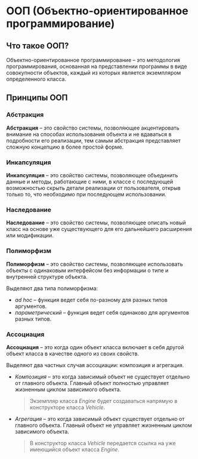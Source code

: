 # ООП (Объектно-ориентированное программирование)

## Что такое ООП?
Объектно-ориентированное программирование – это методология программирования, основанная на представлении программы в виде совокупности объектов, каждый из которых является экземпляром определенного класса.

## Принципы ООП

### Абстракция
**Абстракция** – это свойство системы, позволяющее акцентировать внимание на способах использования объекта и не вдаваться в подробности его реализации, тем самым абстракция представляет сложную концепцию в более простой форме.

### Инкапсуляция
**Инкапсуляция** – это свойство системы, позволяющее объединить данные и методы, работающие с ними, в классе с последующей возможностью скрыть детали реализации от пользователя, открыв только то, что необходимо при последующем использовании.

### Наследование
**Наследование** – это свойство системы, позволяющее описать новый класс на основе уже существующего для его дальнейшего расширения или модификации.

### Полиморфизм
**Полиморфизм** – это свойство системы, позволяющее использовать объекты с одинаковым интерфейсом без информации о типе и внутренней структуре объекта.

Выделяют два типа полиморфизма:
- _ad hoc_ – функция ведет себя по-разному для разных типов аргументов.
- _параметрический_ – функция ведет себя одинаково для аргументов разных типов.

### Ассоциация
**Ассоциация** – это когда один объект класса включает в себя другой объект класса в качестве одного из своих свойств.

Выделяют два частных случая ассоциации: композиция и агрегация.
- _Композиция_ – это когда зависимый объект не существует отдельно от главного объекта. Главный объект полностью управляет жизненным циклом зависимого объекта.
    > Экземпляр класса _Engine_ будет создаваться напрямую в конструкторе класса _Vehicle_.
- _Агрегация_ – это когда зависимый объект существует отдельно от главного объекта. Главный объект не управляет жизненным циклом зависимого объекта.
    > В конструктор класса _Vehicle_ передается ссылка на уже имеющийся объект класса _Engine_.
